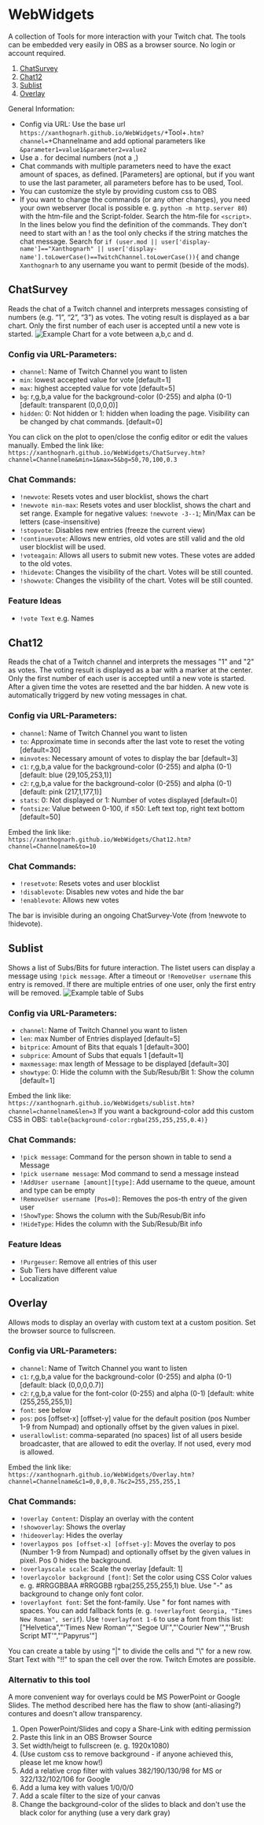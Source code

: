 # WebWidgets
A collection of Tools for more interaction with your Twitch chat. The tools can be embedded very easily in OBS as a browser source. No login or account required.
1. [ChatSurvey](#chatsurvey)
2. [Chat12](#chat12)
3. [Sublist](#sublist)
4. [Overlay](#overlay)

General Information:
- Config via URL: Use the base url `https://xanthognarh.github.io/WebWidgets/`+Tool+`.htm?channel=`+Channelname and add optional parameters like `&parameter1=value1&parameter2=value2`
- Use a . for decimal numbers (not a ,) 
- Chat commands with multiple parameters need to have the exact amount of spaces, as defined. [Parameters] are optional, but if you want to use the last parameter, all parameters before has to be used, Tool.
- You can customize the style by providing custom css to OBS
- If you want to change the commands (or any other changes), you need your own webserver (local is possible e. g. `python -m http.server 80`) with the htm-file and the Script-folder.
Search the htm-file for `<script>`. In the lines below you find the definition of the commands. They don't need to start with an ! as the tool only checks if the string matches the chat message.
Search for `if (user.mod || user['display-name']=="Xanthognarh" || user['display-name'].toLowerCase()==TwitchChannel.toLowerCase()){` and change `Xanthognarh` to any username you want to permit (beside of the mods).


## ChatSurvey
Reads the chat of a Twitch channel and interprets messages consisting of numbers (e.g. “1”, “2”, “3”) as votes. The voting result is displayed as a bar chart. Only the first number of each user is accepted until a new vote is started. 
![Example Chart for a vote between a,b,c and d.](Examples/Xanthograph.png)

### Config via URL-Parameters:
- `channel`: Name of Twitch Channel you want to listen
- `min`: lowest accepted value for vote [default=1]
- `max`: highest accepted value for vote [default=5]
- `bg`: r,g,b,a value  for the background-color (0-255) and alpha (0-1) [default: transparent (0,0,0,0)]
- `hidden`: 0: Not hidden or 1: hidden when loading the page. Visibility can be changed by chat commands. [default=0]

You can click on the plot to open/close the config editor or edit the values manually. Embed the link like: `https://xanthognarh.github.io/WebWidgets/ChatSurvey.htm?channel=Channelname&min=1&max=5&bg=50,70,100,0.3`


### Chat Commands:
- `!newvote`: Resets votes and user blocklist, shows the chart
- `!newvote min-max`: Resets votes and user blocklist, shows the chart and set range. Example for negative values: `!newvote -3--1`; Min/Max can be letters (case-insensitive)
- `!stopvote`: Disables new entries (freeze the current view)
- `!continuevote`: Allows new entries, old votes are still valid and the old user blocklist will be used. 
- `!voteagain`: Allows all users to submit new votes. These votes are added to the old votes.
- `!hidevote`: Changes the visibility of the chart. Votes will be still counted.
- `!showvote`: Changes the visibility of the chart. Votes will be still counted.

### Feature Ideas
- `!vote Text` e.g. Names

## Chat12
Reads the chat of a Twitch channel and interprets the messages "1" and "2" as votes. The voting result is displayed as a bar with a marker at the center. Only the first number of each user is accepted until a new vote is started. After a given time the votes are resetted and the bar hidden. A new vote is automatically triggerd by new voting messages in chat.

### Config via URL-Parameters:
- `channel`: Name of Twitch Channel you want to listen
- `to`: Approximate time in seconds after the last vote to reset the voting [default=30]
- `minvotes`: Necessary amount of votes to display the bar [default=3]
- `c1`: r,g,b,a value  for the background-color (0-255) and alpha (0-1) [default: blue (29,105,253,1)]
- `c2`: r,g,b,a value  for the background-color (0-255) and alpha (0-1) [default: pink (217,1,177,1)]
- `stats`: 0: Not displayed or 1: Number of votes displayed [default=0]
- `fontsize`: Value between 0-100, if ≤50: Left text top, right text bottom [default=50]

Embed the link like: `https://xanthognarh.github.io/WebWidgets/Chat12.htm?channel=Channelname&to=10`

### Chat Commands:
- `!resetvote`: Resets votes and user blocklist
- `!disablevote`: Disables new votes and hide the bar
- `!enablevote`: Allows new votes

The bar is invisible during an ongoing ChatSurvey-Vote (from !newvote to !hidevote).

## Sublist
Shows a list of Subs/Bits for future interaction. The listet users can display a message using `!pick message`. After a timeout or `!RemoveUser username` this entry is removed. If there are multiple entries of one user, only the first entry will be removed.
![Example table of Subs](Examples/Xanthosub.png)

### Config via URL-Parameters:
- `channel`: Name of Twitch Channel you want to listen
- `len`: max Number of Entries displayed [default=5]
- `bitprice`: Amount of Bits that equals 1 [default=300]
- `subprice`: Amount of Subs that equals 1 [default=1]
- `maxmessage`: max length of Message to be displayed [default=30]
- `showtype`: 0: Hide the column with the Sub/Resub/Bit 1: Show the column [default=1]

Embed the link like: `https://xanthognarh.github.io/WebWidgets/sublist.htm?channel=channelname&len=3` 
If you want a background-color add this custom CSS in OBS: `table{background-color:rgba(255,255,255,0.4)}`
### Chat Commands:
- `!pick message`: Command for the person shown in table to send a Message
- `!pick username message`: Mod command to send a message instead
- `!AddUser username [amount][type]`: Add username to the queue, amount and type can be empty
- `!RemoveUser username [Pos=0]`: Removes the pos-th entry of the given user
- `!ShowType`: Shows the column with the Sub/Resub/Bit info
- `!HideType`: Hides the column with the Sub/Resub/Bit info

### Feature Ideas
- `!Purgeuser`: Remove all entries of this user
- Sub Tiers have different value
- Localization

## Overlay
Allows mods to display an overlay with custom text at a custom position. Set the browser source to fullscreen.

### Config via URL-Parameters:
- `channel`: Name of Twitch Channel you want to listen
- `c1`: r,g,b,a value  for the background-color (0-255) and alpha (0-1) [default: black (0,0,0,0.7)]
- `c2`: r,g,b,a value  for the font-color (0-255) and alpha (0-1) [default: white (255,255,255,1)]
- `font`: see below 
- `pos`: pos [offset-x] [offset-y] value for the default position (pos Number 1-9 from Numpad) and optionally offset by the given values in pixel.
- `userallowlist`: comma-separated (no spaces) list of all users beside broadcaster, that are allowed to edit the overlay. If not used, every mod is allowed.

Embed the link like: `https://xanthognarh.github.io/WebWidgets/Overlay.htm?channel=Channelname&c1=0,0,0,0.7&c2=255,255,255,1`

### Chat Commands:
- `!overlay Content`: Display an overlay with the content
- `!showoverlay`: Shows the overlay
- `!hideoverlay`: Hides the overlay
- `!overlaypos pos [offset-x] [offset-y]`: Moves the overlay to pos (Number 1-9 from Numpad) and optionally offset by the given values in pixel. Pos 0 hides the background.
- `!overlayscale scale`: Scale the overlay [default: 1]
- `!overlaycolor background [font]`: Set the color using CSS Color values e. g. #RRGGBBAA #RRGGBB rgba(255,255,255,1) blue. Use "-" as background to change only font color.
- `!overlayfont font`: Set the font-family. Use " for font names with spaces. You can add fallback fonts (e. g. `!overlayfont Georgia, "Times New Roman", serif`). Use `!overlayfont 1-6` to use a font from this list:
["Helvetica","'Times New Roman'","'Segoe UI'","'Courier New'","'Brush Script MT'","'Papyrus'"]

You can create a table by using "|" to divide the cells and "\\" for a new row. Start Text with "!!" to span the cell over the row.
Twitch Emotes are possible.

### Alternativ to this tool
A more convenient way for overlays could be MS PowerPoint or Google Slides. The method described here has the flaw to show (anti-aliasing?) contures and doesn't allow transparency.
1. Open PowerPoint/Slides and copy a Share-Link with editing permission
2. Paste this link in an OBS Browser Source
3. Set width/heigt to fullscreen (e. g. 1920x1080)
4. (Use custom css to remove background - if anyone achieved this, please let me know how!)
5. Add a relative crop filter with values 382/190/130/98 for MS or 322/132/102/106 for Google
6. Add a luma key with values 1/0/0/0
7. Add a scale filter to the size of your canvas
8. Change the background-color of the slides to black and don't use the black color for anything (use a very dark gray)